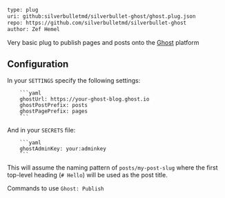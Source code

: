 ```meta
type: plug
uri: github:silverbulletmd/silverbullet-ghost/ghost.plug.json
repo: https://github.com/silverbulletmd/silverbullet-ghost
author: Zef Hemel
```

Very basic plug to publish pages and posts onto the [Ghost](https://ghost.org) platform

## Configuration

In your `SETTINGS` specify the following settings:

        ```yaml
        ghostUrl: https://your-ghost-blog.ghost.io
        ghostPostPrefix: posts
        ghostPagePrefix: pages
        ```

And in your `SECRETS` file:

        ```yaml
        ghostAdminKey: your:adminkey
        ```

This will assume the naming pattern of `posts/my-post-slug` where the first top-level heading (`# Hello`) will be used as the post title.

Commands to use `Ghost: Publish`